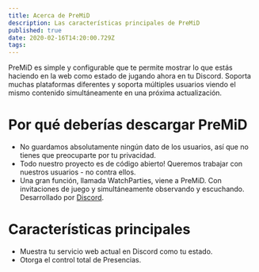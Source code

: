 ```yaml
---
title: Acerca de PreMiD
description: Las características principales de PreMiD
published: true
date: 2020-02-16T14:20:00.729Z
tags: 
---
```


PreMiD es simple y configurable que te permite mostrar lo que estás haciendo en la web como estado de jugando ahora en tu Discord. Soporta muchas plataformas diferentes y soporta múltiples usuarios viendo el mismo contenido simultáneamente en una próxima actualización.

# Por qué deberías descargar PreMiD
- No guardamos absolutamente ningún dato de los usuarios, así que no tienes que preocuparte por tu privacidad.
- Todo nuestro proyecto es de código abierto! Queremos trabajar con nuestros usuarios - no contra ellos.
- Una gran función, llamada WatchParties, viene a PreMiD. Con invitaciones de juego y simultáneamente observando y escuchando. Desarrollado por [Discord](https://discordapp.com/).

# Características principales
- Muestra tu servicio web actual en Discord como tu estado.
- Otorga el control total de Presencias.